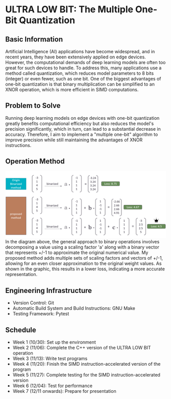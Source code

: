 # ULTRA LOW BIT: The Multiple One-Bit Quantization

## Basic Information
Artificial Intelligence (AI) applications have become widespread, and in recent years, they have been extensively applied on edge devices. However, the computational demands of deep learning models are often too great for such devices to handle. To address this, many applications use a method called quantization, which reduces model parameters to 8 bits (integer) or even fewer, such as one bit. One of the biggest advantages of one-bit quantization is that binary multiplication can be simplified to an XNOR operation, which is more efficient in SIMD computations.

## Problem to Solve
Running deep learning models on edge devices with one-bit quantization greatly benefits computational efficiency but also reduces the model's precision significantly, which in turn, can lead to a substantial decrease in accuracy. Therefore, I aim to implement a "multiple one-bit" algorithm to improve precision while still maintaining the advantages of XNOR instructions.

## Operation Method
![](./img/propose_method.png)
In the diagram above, the general approach to binary operations involves decomposing a value using a scaling factor 'a' along with a binary vector that represents +/-1 to approximate the original numerical value. My proposed method adds multiple sets of scaling factors and vectors of +/-1, allowing for an even closer approximation to the original weight values. As shown in the graphic, this results in a lower loss, indicating a more accurate representation.


## Engineering Infrastructure
- Version Control: Git
- Automatic Build System and Build Instructions: GNU Make
- Testing Framework: Pytest

## Schedule
- Week 1 (10/30): Set up the environment
- Week 2 (11/06): Complete the C++ version of the ULTRA LOW BIT operation
- Week 3 (11/13): Write test programs
- Week 4 (11/20): Finish the SIMD instruction-accelerated version of the program
- Week 5 (11/27): Complete testing for the SIMD instruction-accelerated version
- Week 6 (12/04): Test for performance
- Week 7 (12/11 onwards): Prepare for presentation